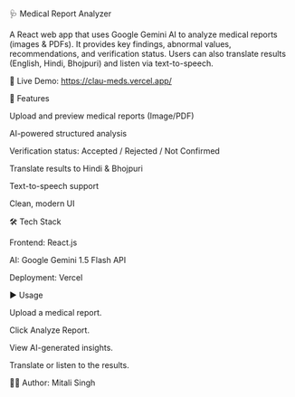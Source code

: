 🩺 Medical Report Analyzer

A React web app that uses Google Gemini AI to analyze medical reports (images & PDFs). It provides key findings, abnormal values, recommendations, and verification status. Users can also translate results (English, Hindi, Bhojpuri) and listen via text-to-speech.

🔗 Live Demo: https://clau-meds.vercel.app/

🚀 Features

Upload and preview medical reports (Image/PDF)

AI-powered structured analysis

Verification status: Accepted / Rejected / Not Confirmed

Translate results to Hindi & Bhojpuri

Text-to-speech support

Clean, modern UI

🛠️ Tech Stack

Frontend: React.js

AI: Google Gemini 1.5 Flash API

Deployment: Vercel

▶️ Usage

Upload a medical report.

Click Analyze Report.

View AI-generated insights.

Translate or listen to the results.

👩‍💻 Author: Mitali Singh
